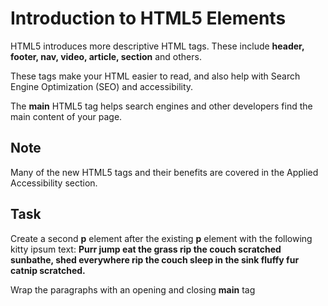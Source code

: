 # Introduction to HTML5 Elements

HTML5 introduces more descriptive HTML tags. These include **header, footer, nav, video, article, section** and others.

These tags make your HTML easier to read, and also help with Search Engine Optimization (SEO) and accessibility.

The **main** HTML5 tag helps search engines and other developers find the main content of your page.

## Note
Many of the new HTML5 tags and their benefits are covered in the Applied Accessibility section.

## Task
Create a second **p** element after the existing **p** element with the following kitty ipsum text: **Purr jump eat the grass rip the couch scratched sunbathe, shed everywhere rip the couch sleep in the sink fluffy fur catnip scratched.**

Wrap the paragraphs with an opening and closing **main** tag
